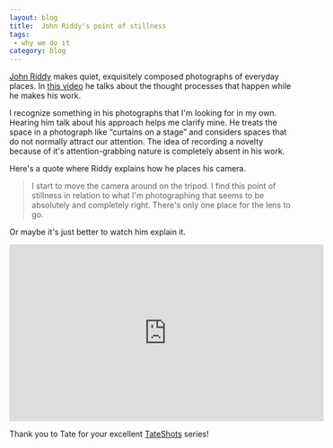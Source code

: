 ```yaml
---
layout: blog
title:  John Riddy's point of stillness
tags: 
 - why we do it
category: blog
---
```


[John Riddy](http://johnriddy.net/) makes quiet, exquisitely composed photographs of everyday places. In [this video](https://youtu.be/IWdWl7usVJY) he talks about the thought processes that happen while he makes his work. 

I recognize something in his photographs that I'm looking for in my own. Hearing him talk about his approach helps me clarify mine. He treats the space in a photograph like “curtains on a stage” and considers spaces that do not normally attract our attention. The idea of recording a novelty because of it's attention-grabbing nature is completely absent in his work.

Here's a quote where Riddy explains how he places his camera.
>  I start to move the camera around on the tripod. I find this point of stillness in relation to what I'm photographing that seems to be absolutely and completely right. There's only one place for the lens to go.

Or maybe it's just better to watch him explain it.
<iframe width="560" height="315" src="https://www.youtube.com/embed/IWdWl7usVJY" frameborder="0" allow="accelerometer; autoplay; encrypted-media; gyroscope; picture-in-picture" allowfullscreen></iframe>

Thank you to Tate for your excellent [TateShots](https://www.youtube.com/watch?v=5eXnKFsHQ70&list=PL5uUen04IQNkFECI0L3r-7zGY9RBgIKw8) series!